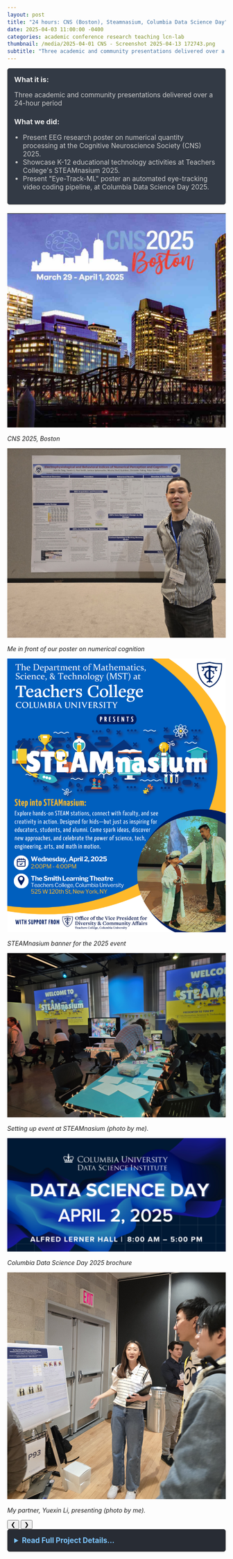 ```yaml
---
layout: post
title: "24 hours: CNS (Boston), Steamnasium, Columbia Data Science Day"
date: 2025-04-03 11:00:00 -0400
categories: academic conference research teaching lcn-lab 
thumbnail: /media/2025-04-01 CNS - Screenshot 2025-04-13 172743.png
subtitle: "Three academic and community presentations delivered over a 24-hour period"
---
```


<div style="padding: 15px; border: 1px solid #555; border-radius: 5px; margin-bottom: 20px; background-color: #333a45;">
  <h3 style="margin-top: 0; color: #eee;">What it is:</h3>
  <p style="font-size: 1.1em; color: #ccc;">Three academic and community presentations delivered over a 24-hour period</p>
  
  <h3 style="color: #eee;">What we did:</h3>
  <ul style="font-size: 1.1em; list-style-type: disc; padding-left: 20px; color: #ccc;">
    <li>Present EEG research poster on numerical quantity processing at the Cognitive Neuroscience Society (CNS) 2025.</li>
    <li>Showcase K-12 educational technology activities at Teachers College's STEAMnasium 2025.</li>
    <li>Present "Eye-Track-ML" poster an automated eye-tracking video coding pipeline, at Columbia Data Science Day 2025.</li>
  </ul>
</div>

<link rel="stylesheet" href="/assets/css/carousel.css">

<div class="image-carousel">
  <div class="carousel-slides">
    <div class="carousel-slide">
      <img src="/media/2025-04-01 CNS - Screenshot 2025-04-13 172743.png" alt="CNS Poster Preview" />
      <p><em>CNS 2025, Boston</em></p>
    </div>
    <div class="carousel-slide">
       <img src="/media/2025-04-01 20250401_080827-2.jpg" alt="CNS Conference Hallway" />
       <p><em>Me in front of our poster on numerical cognition</em></p>
    </div>
    <div class="carousel-slide">
       <img src="/media/2024-04-02-steamnasium.png" alt="Steamnasium Logo Banner" />
       <p><em>STEAMnasium banner for the 2025 event</em></p>
    </div>
    <div class="carousel-slide">
       <img src="/media/2025-04-02 20250402_115250.jpg" alt="Student engaging with Turtle Art activity at Steamnasium" />
       <p><em>Setting up event at STEAMnasium (photo by me).</em></p>
    </div>
     <div class="carousel-slide">
       <img src="/media/2025-04-02 Columbia Data Science Day Screenshot 2025-04-13 172903.png" alt="Eye-Track-ML Poster Screenshot" />
       <p><em>Columbia Data Science Day 2025 brochure</em></p>
    </div>
    <div class="carousel-slide">
       <img src="/media/2025-04-02 20250402_142105.jpg" alt="Yuexin Li presenting Eye-Track-ML poster" />
       <p><em>My partner, Yuexin Li, presenting (photo by me).</em></p>
    </div>
  </div>
  <button class="carousel-button prev">&#10094;</button>
  <button class="carousel-button next">&#10095;</button>
  <div class="carousel-thumbnails">
    <!-- Thumbnails will be generated by JS -->
  </div>
</div>

<details style="margin-bottom: 20px; background-color: #282c34; padding: 15px; border-radius: 5px; border: 1px solid #444;">
  <summary style="cursor: pointer; font-weight: bold; color: #7cc5ff; font-size: 1.2em;">Read Full Project Details...</summary>
  <div style="padding-top: 15px; color: #bbb;" markdown="1">
The first two days of April was period of sharing my and my lab's recent work in numerical cognition and neuroscience, education technology, and research methods at two conferences and one event: Cognitive Neuroscience Society (CNS) annual meeting, Teachers College's STEAMnasium, and Columbia's Data Science Day.

### **Monday, 1 April** Cognitive Neuroscience Society (CNS) 2025

At the annual CNS meeting in Boston LCN lab members and I presented findings from our EEG study on how the brain processes small versus large numerical quantities. We looked at ERP components N1 and P3b during a numerical change detection task.

Please see our poster [here](https://docs.google.com/presentation/d/1F8Xo6gHzu2mmPiA4LIeVx1f57T2R2S1dVuSJrParDTQ/edit?usp=sharing).

### **Wednesday, 2 April** STEAMnasium 2025 at Teachers College

On Wednesday, my MA cohort and I presented at the annual STEAMnasium event hosted by the Mathematics, Science & Technology (MST) department at Teachers College, Columbia University. 

My cohort members (Winnie Liu, Melissa De Sole, Giles Bullen) and I, all part of the [Technology Specialist MA program](https://www.tc.columbia.edu/cmltd/academics/degrees--requirements/technology-specialist-ma-initial/), presented activities reflecting our work in K-12 school placements this year. Thank you to Giles for coordinating with organizers for our presentation space.

### **Wednesday, 2 April** Columbia Data Science Day 2025

Lastly, my research partner, Yuexin Li, and I presented our methods research at Columbia University's Data Science Day on April 2nd. 

We presented "Eye-Track-ML," a machine learning pipeline developed to automate the frame-by-frame coding of eye-tracking videos. This tool significantly increases speed of coding of gaze data, which we innovated for our infant event representation research. Our pipeline uses YOLOv11 and SAM2.1. 
See our [poster](/academic/research/2025/03/04/Columbia-AI-Summit-poster-contribution.html).

We got excellent feedback from conference attendees. We also met several students interested in joining our lab, including one who has officially joined our lab after meeting Yuexin and me at Columbia Data Science Day.

---

<script src="/assets/js/carousel.js"></script>
</div>
</details>



